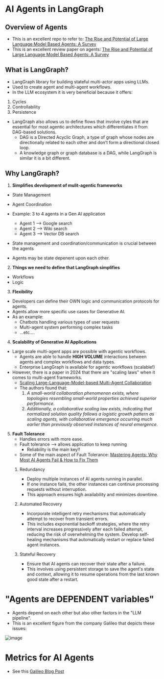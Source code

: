 # AI Agents in LangGraph

## Overview of Agents
* This is an excellent repo to refer to: [The Rise and Potential of Large Language Model Based Agents: A Survey](https://github.com/WooooDyy/LLM-Agent-Paper-List)
* This is an excellent review paper on agents: [The Rise and Potential of Large Language Model Based Agents: A Survey](https://arxiv.org/abs/2309.07864)


## What is LangGraph?
* LangGraph library for building stateful multi-actor apps using LLMs.
* Used to create agent and multi-agent workflows. 
* In the LLM ecosystem it is very beneficial because it offers:

1. Cycles
2. Controllability 
3. Persistence

* LangGraph also allows us to define flows that involve cyles that are essential for most agentic architectures which differentiates it from DAG-based solutions. 
  * DAG is a Directed Acyclic Graph, a type of graph whose nodes are directionally related to each other and don’t form a directional closed loop.
  * A knowledge graph or graph database is a DAG, while LangGraph is similar it is a bit different. 


## Why LangGraph?
1. **Simplifies development of mulit-agentic frameworks**
  * State Management
  * Agent Coordination

  * Example: 3 to 4 agents in a Gen AI application
      * Agent 1 —> Google search
      * Agent 2 —> Wiki search
      * Agent 3 —> Vector DB search

  * State management and coordination/communication is crucial between the agents
  * Agents may be state depenent upon each other.


2. **Things we need to define that LangGraph simplifies**
  * Workflows
  * Logic


3. **Flexibility**
  * Developers can define their OWN logic and communication protocols for agents. 
  * Agents allow more specific use cases for Generative AI. 
  * As an example:
      * Chatbots handling various types of user requests
      * Multi-agent system performing complex tasks
      * …etc....
   

4. **Scalability of Generative AI Applications**
  * Large scale multi-agent apps are possible with agentic workflows. 
      * Agents are able to handle **HIGH VOLUME** interactions between agents and complex workflows and data types.
      * Enterprise LangGraph is available for agentic workflows (scalable!)
  * However, there is a paper in 2024 that there are "scaling laws" when it comes to multi-agent frameworks.
      * [Scaling Large-Language-Model-based Multi-Agent Collaboration](https://arxiv.org/html/2406.07155v1)
      * The authors found that:
          1. *A small-world collaboration phenomenon exists, where topologies resembling small-world properties achieved superior performance.*
          2. *Additionally, a collaborative scaling law exists, indicating that normalized solution quality follows a logistic growth pattern as scaling agents, with collaborative emergence occurring much earlier than previously observed instances of neural emergence.*



5. **Fault Tolerance**
   * Handles errors with more ease.
   * Fault tolerance —> allows application to keep running
      * Reliability is the main key!!
   * Some of the main aspect of Fault Tolerance: [Mastering Agents: Why Most AI Agents Fail & How to Fix Them](https://www.galileo.ai/blog/why-most-ai-agents-fail-and-how-to-fix-them#:~:text=AI%20agents%20need%20to%20be,system%20crashes%20or%20degraded%20performance.)
    1. Redundancy
       * Deploy multiple instances of AI agents running in parallel.
       * If one instance fails, the other instances can continue processing requests without interruption.
       * This approach ensures high availability and minimizes downtime.

    2. Automated Recovery
       * Incorporate intelligent retry mechanisms that automatically attempt to recover from transient errors.
       * This includes exponential backoff strategies, where the retry interval increases progressively after each failed attempt, reducing the risk of overwhelming the system. Develop self-healing mechanisms that automatically restart or replace failed agent instances.

   3. Stateful Recovery
      * Ensure that AI agents can recover their state after a failure.
      * This involves using persistent storage to save the agent's state and context, allowing it to resume operations from the last known good state after a restart.



# "Agents are DEPENDENT variables"
* Agents depend on each other but also other factors in the "LLM pipeline".
* This is an excellent figure from the company Galileo that depicts these issues:

![image](https://github.com/user-attachments/assets/16ba4b07-ca77-4a7c-8a56-ebb4086480a6)


# Metrics for AI Agents
* See this [Galileo Blog Post](https://www.galileo.ai/blog/metrics-for-evaluating-llm-chatbots-part-1)


